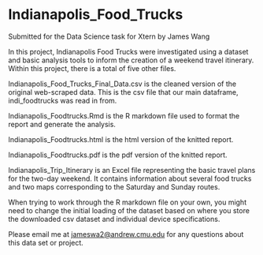 # Indianapolis_Food_Trucks
Submitted for the Data Science task for Xtern by James Wang

In this project, Indianapolis Food Trucks were investigated using a dataset and basic analysis tools to inform the creation of a weekend travel itinerary. Within this project, there is a total of five other files. 

Indianapolis_Food_Trucks_Final_Data.csv is the cleaned version of the original web-scraped data. This is the csv file that our main dataframe, indi_foodtrucks was read in from.

Indianapolis_Foodtrucks.Rmd is the R markdown file used to format the report and generate the analysis.

Indianapolis_Foodtrucks.html is the html version of the knitted report.

Indianapolis_Foodtrucks.pdf is the pdf version of the knitted report.

Indianapolis_Trip_Itinerary is an Excel file representing the basic travel plans for the two-day weekend. It contains information about several food trucks and two maps corresponding to the Saturday and Sunday routes.

When trying to work through the R markdown file on your own, you might need to change the initial loading of the dataset based on where you store the downloaded csv dataset and individual device specifications. 

Please email me at jameswa2@andrew.cmu.edu for any questions about this data set or project.

